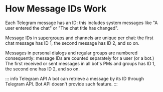 # How Message IDs Work

Each Telegram message has an ID: this includes system messages 
like "A user entered the chat" or "The chat title has changed".

Message IDs in [supergroups](../chats/supergroups) and channels are unique per chat: the first chat message has ID 1, 
the second message has ID 2, and so on.

Messages in personal dialogs and regular groups are numbered consequently: message IDs are counted separately for
a user (or a bot.) 
The first received or sent messages in all bot's PMs and groups has ID 1, the second one has ID 2, and so on.

::: info Telegram API
A bot can retrieve a message by its ID through Telegram API. Bot API doesn't provide such feature.
:::
